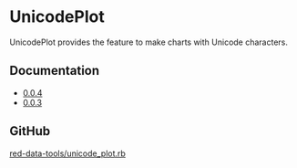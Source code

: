# UnicodePlot

UnicodePlot provides the feature to make charts with Unicode characters.

## Documentation
- [0.0.4](0.0.4)
- [0.0.3](0.0.3)

## GitHub

[red-data-tools/unicode_plot.rb](https://github.com/red-data-tools/unicode_plot.rb)
